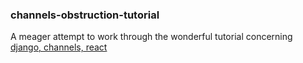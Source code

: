 ### channels-obstruction-tutorial

A meager attempt to work through the wonderful tutorial concerning [django, channels, react](https://codyparker.com/django-channels-with-react/)
